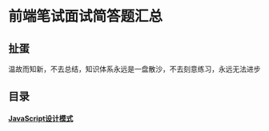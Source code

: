 # 前端笔试面试简答题汇总

## 扯蛋
温故而知新，不去总结，知识体系永远是一盘散沙，不去刻意练习，永远无法进步

## 目录
#### [JavaScript设计模式](docs/00-design.md)

